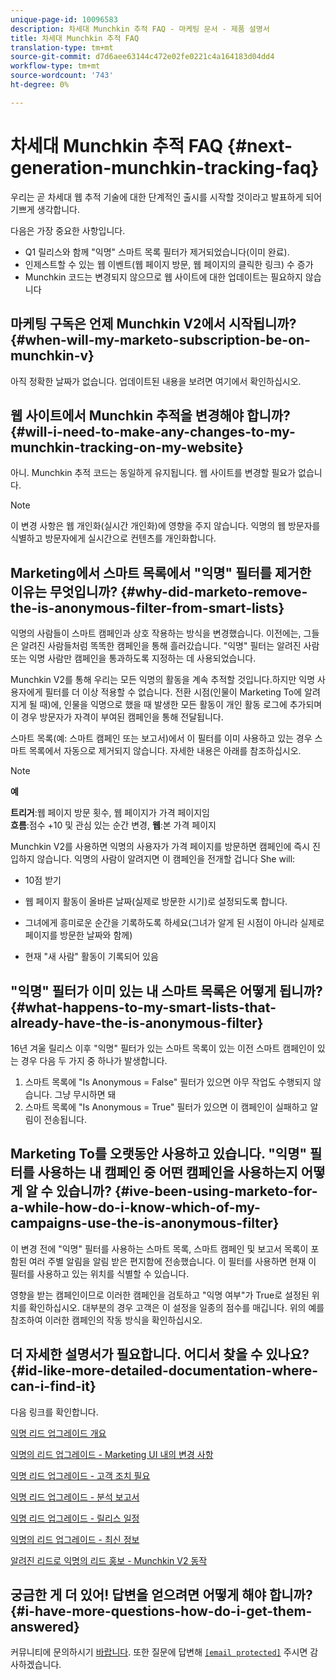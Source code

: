 ```yaml
---
unique-page-id: 10096583
description: 차세대 Munchkin 추적 FAQ - 마케팅 문서 - 제품 설명서
title: 차세대 Munchkin 추적 FAQ
translation-type: tm+mt
source-git-commit: d7d6aee63144c472e02fe0221c4a164183d04dd4
workflow-type: tm+mt
source-wordcount: '743'
ht-degree: 0%

---
```



# 차세대 Munchkin 추적 FAQ {#next-generation-munchkin-tracking-faq}

우리는 곧 차세대 웹 추적 기술에 대한 단계적인 출시를 시작할 것이라고 발표하게 되어 기쁘게 생각합니다.

다음은 가장 중요한 사항입니다.

* Q1 릴리스와 함께 &quot;익명&quot; 스마트 목록 필터가 제거되었습니다(이미 완료).
* 인제스트할 수 있는 웹 이벤트(웹 페이지 방문, 웹 페이지의 클릭한 링크) 수 증가
* Munchkin 코드는 변경되지 않으므로 웹 사이트에 대한 업데이트는 필요하지 않습니다

## 마케팅 구독은 언제 Munchkin V2에서 시작됩니까? {#when-will-my-marketo-subscription-be-on-munchkin-v}

아직 정확한 날짜가 없습니다. 업데이트된 내용을 보려면 여기에서 확인하십시오.

## 웹 사이트에서 Munchkin 추적을 변경해야 합니까? {#will-i-need-to-make-any-changes-to-my-munchkin-tracking-on-my-website}

아니. Munchkin 추적 코드는 동일하게 유지됩니다. 웹 사이트를 변경할 필요가 없습니다.

>[!NOTE]
>
>이 변경 사항은 웹 개인화(실시간 개인화)에 영향을 주지 않습니다. 익명의 웹 방문자를 식별하고 방문자에게 실시간으로 컨텐츠를 개인화합니다.

## Marketing에서 스마트 목록에서 &quot;익명&quot; 필터를 제거한 이유는 무엇입니까? {#why-did-marketo-remove-the-is-anonymous-filter-from-smart-lists}

익명의 사람들이 스마트 캠페인과 상호 작용하는 방식을 변경했습니다. 이전에는, 그들은 알려진 사람들처럼 똑똑한 캠페인을 통해 흘러갔습니다. &quot;익명&quot; 필터는 알려진 사람 또는 익명 사람만 캠페인을 통과하도록 지정하는 데 사용되었습니다.

Munchkin V2를 통해 우리는 모든 익명의 활동을 계속 추적할 것입니다.하지만 익명 사용자에게 필터를 더 이상 적용할 수 없습니다. 전환 시점(인물이 Marketing To에 알려지게 될 때)에, 인물을 익명으로 했을 때 발생한 모든 활동이 개인 활동 로그에 추가되며 이 경우 방문자가 자격이 부여된 캠페인을 통해 전달됩니다.

스마트 목록(예: 스마트 캠페인 또는 보고서)에서 이 필터를 이미 사용하고 있는 경우 스마트 목록에서 자동으로 제거되지 않습니다. 자세한 내용은 아래를 참조하십시오.

>[!NOTE]
>
>**예**
>
>**트리거**:웹 페이지 방문 횟수, 웹 페이지가 가격 페이지임\
>**흐름**:점수 +10 및 관심 있는 순간 변경, **웹**:본 가격 페이지
>
>Munchkin V2를 사용하면 익명의 사용자가 가격 페이지를 방문하면 캠페인에 즉시 진입하지 않습니다. 익명의 사람이 알려지면 이 캠페인을 전개할 겁니다 She will:
>
>* 10점 받기
   >
   >
* 웹 페이지 활동이 올바른 날짜(실제로 방문한 시기)로 설정되도록 합니다.
   >
   >
* 그녀에게 흥미로운 순간을 기록하도록 하세요(그녀가 알게 된 시점이 아니라 실제로 페이지를 방문한 날짜와 함께)
   >
   >
* 현재 &quot;새 사람&quot; 활동이 기록되어 있음

>



## &quot;익명&quot; 필터가 이미 있는 내 스마트 목록은 어떻게 됩니까? {#what-happens-to-my-smart-lists-that-already-have-the-is-anonymous-filter}

16년 겨울 릴리스 이후 &quot;익명&quot; 필터가 있는 스마트 목록이 있는 이전 스마트 캠페인이 있는 경우 다음 두 가지 중 하나가 발생합니다.

1. 스마트 목록에 &quot;Is Anonymous = False&quot; 필터가 있으면 아무 작업도 수행되지 않습니다. 그냥 무시하면 돼
1. 스마트 목록에 &quot;Is Anonymous = True&quot; 필터가 있으면 이 캠페인이 실패하고 알림이 전송됩니다.

## Marketing To를 오랫동안 사용하고 있습니다. &quot;익명&quot; 필터를 사용하는 내 캠페인 중 어떤 캠페인을 사용하는지 어떻게 알 수 있습니까? {#ive-been-using-marketo-for-a-while-how-do-i-know-which-of-my-campaigns-use-the-is-anonymous-filter}

이 변경 전에 &quot;익명&quot; 필터를 사용하는 스마트 목록, 스마트 캠페인 및 보고서 목록이 포함된 여러 주별 알림을 알림 받은 편지함에 전송했습니다. 이 필터를 사용하면 현재 이 필터를 사용하고 있는 위치를 식별할 수 있습니다.

영향을 받는 캠페인이므로 이러한 캠페인을 검토하고 &quot;익명 여부&quot;가 True로 설정된 위치를 확인하십시오. 대부분의 경우 고객은 이 설정을 일종의 점수를 매깁니다. 위의 예를 참조하여 이러한 캠페인의 작동 방식을 확인하십시오.

## 더 자세한 설명서가 필요합니다. 어디서 찾을 수 있나요? {#id-like-more-detailed-documentation-where-can-i-find-it}

다음 링크를 확인합니다.

[익명 리드 업그레이드 개요](https://nation.marketo.com/docs/DOC-2937)

[익명의 리드 업그레이드 - Marketing UI 내의 변경 사항](https://nation.marketo.com/docs/DOC-2938)

[익명 리드 업그레이드 - 고객 조치 필요](https://nation.marketo.com/docs/DOC-2939)

[익명 리드 업그레이드 - 분석 보고서](https://nation.marketo.com/docs/DOC-2940)

[익명 리드 업그레이드 - 릴리스 일정](https://nation.marketo.com/docs/DOC-2961)

[익명의 리드 업그레이드 - 최신 정보](https://nation.marketo.com/docs/DOC-2962)

[알려진 리드로 익명의 리드 홍보 - Munchkin V2 동작](https://nation.marketo.com/docs/DOC-2963)

## 궁금한 게 더 있어! 답변을 얻으려면 어떻게 해야 합니까? {#i-have-more-questions-how-do-i-get-them-answered}

커뮤니티에 문의하시기 [바랍니다](https://nation.marketo.com/welcome). 또한 질문에 답변해 [`[email protected]`](http://docs.marketo.com/cdn-cgi/l/email-protection#4c3f393c3c233e380c212d3e27293823622f232162) 주시면 감사하겠습니다.
